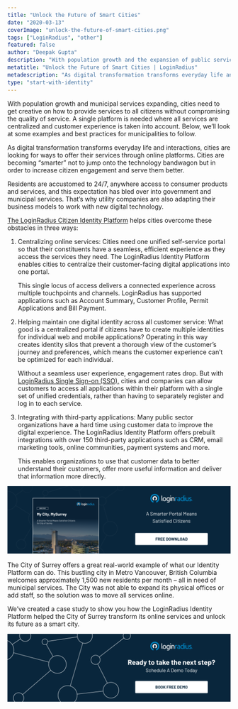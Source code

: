 ```yaml
---
title: "Unlock the Future of Smart Cities"
date: "2020-03-13"
coverImage: "unlock-the-future-of-smart-cities.png"
tags: ["LoginRadius", "other"]
featured: false 
author: "Deepak Gupta"
description: "With population growth and the expansion of public services, cities need to be innovative about how to provide services to all people without compromising service quality. There is a need for a single platform where all facilities are centralised and customer experience is considered. Below, for municipalities to follow, we'll look at some examples and best practises."
metatitle: "Unlock the Future of Smart Cities | LoginRadius"
metadescription: "As digital transformation transforms everyday life and interactions, cities are looking for ways to offer their services through online platforms. Know how."
type: "start-with-identity"
---
```


With population growth and municipal services expanding, cities need to get creative on how to provide services to all citizens without compromising the quality of service. A single platform is needed where all services are centralized and customer experience is taken into account. Below, we’ll look at some examples and best practices for municipalities to follow. 

As digital transformation transforms everyday life and interactions, cities are looking for ways to offer their services through online platforms. Cities are becoming “smarter” not to jump onto the technology bandwagon but in order to increase citizen engagement and serve them better. 

Residents are accustomed to 24/7, anywhere access to consumer products and services, and this expectation has bled over into government and municipal services. That’s why utility companies are also adapting their business models to work with new digital technology.

[The LoginRadius Citizen Identity Platform](https://www.loginradius.com/registration-and-authentication/) helps cities overcome these obstacles in three ways: 

1. Centralizing online services: Cities need one unified self-service portal so that their constituents have a seamless, efficient experience as they access the services they need. The LoginRadius Identity Platform enables cities to centralize their customer-facing digital applications into one portal.  
      
    This single locus of access delivers a connected experience across multiple touchpoints and channels. LoginRadius has supported applications such as Account Summary, Customer Profile, Permit Applications and Bill Payment.   
    
2. Helping maintain one digital identity across all customer service: What good is a centralized portal if citizens have to create multiple identities for individual web and mobile applications? Operating in this way creates identity silos that prevent a thorough view of the customer’s journey and preferences, which means the customer experience can’t be optimized for each individual.  
      
    Without a seamless user experience, engagement rates drop. But with [LoginRadius Single Sign-on (SSO),](https://www.loginradius.com/single-sign-on/) cities and companies can allow customers to access all applications within their platform with a single set of unified credentials, rather than having to separately register and log in to each service.   
    
3. Integrating with third-party applications: Many public sector organizations have a hard time using customer data to improve the digital experience. The LoginRadius Identity Platform offers prebuilt integrations with over 150 third-party applications such as CRM, email marketing tools, online communities, payment systems and more.  
      
    This enables organizations to use that customer data to better understand their customers, offer more useful information and deliver that information more directly.

[![](CS-My-City-MySurrey-1024x310.png)](https://www.loginradius.com/resource/surrey-case-study)

The City of Surrey offers a great real-world example of what our Identity Platform can do. This bustling city in Metro Vancouver, British Columbia welcomes approximately 1,500 new residents per month – all in need of municipal services. The City was not able to expand its physical offices or add staff, so the solution was to move all services online.

We’ve created a case study to show you how the LoginRadius Identity Platform helped the City of Surrey transform its online services and unlock its future as a smart city.

[![Book-a-demo-loginradius](Book-a-demo-1024x310.png)](https://www.loginradius.com/book-a-demo/)
